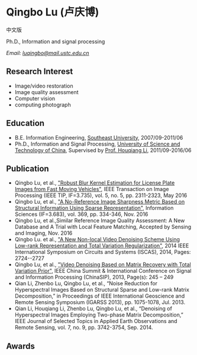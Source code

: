# Qingbo Lu (卢庆博)
中文版

Ph.D., Information and signal processing

*Email: luqingbo@mail.ustc.edu.cn*
## Research Interest
* Image/video restoration
* Image quality assessment
* Computer vision
* computing photograph
## Education
* B.E. Information Engineering, [Southeast University](http://www.seu.edu.cn/english/main.htm), 2007/09-2011/06
* Ph.D., Information and Signal Processing, [University of Science and Technology of China](http://en.ustc.edu.cn/), Supervised by [Prof. Houqiang Li](http://staff.ustc.edu.cn/~lihq/English.html), 2011/09-2016/06

## Publication
* Qingbo Lu, et al., ["Robust Blur Kernel Estimation for License Plate Images from Fast Moving Vehicles"](http://ieeexplore.ieee.org/document/7422106/?reload=true&arnumber=7422106&tag=1), IEEE Transaction on Image Processing (IEEE TIP, IF=3.735), vol. 5, no. 5, pp. 2311-2323, May 2016
* Qingbo Lu, et al., ["A No-Reference Image Sharpness Metric Based on Structural Information Using Sparse Representation"](http://www.sciencedirect.com/science/article/pii/S0020025516304613), Information Sciences (IF=3.683), vol. 369, pp. 334-346, Nov. 2016
* Qingbo Lu, et al.,Similar Reference Image Quality Assessment: A New Database and A Trial with Local Feature Matching, Accepted by Sensing and Imaging, Nov. 2016
* Qingbo Lu. et al., ["A New Non-local Video Denoising Scheme Using Low-rank Representation and Total Variation Regularization"](http://ieeexplore.ieee.org/document/6865736/), 2014 IEEE International Symposium on Circuits and Systems (ISCAS), 2014, Pages: 2724--2727
* Qingbo Lu, et al., ["Video Denoising Based on Matrix Recovery with Total Variation Prior"](http://ieeexplore.ieee.org/document/6625337/), IEEE China Summit & International Conference on Signal and Information Processing (ChinaSIP), 2013, Page(s): 245 – 249
* Qian Li, Zhenbo Lu, Qingbo Lu, et al., “Noise Reduction for Hyperspectral Images Based on Structural Sparse and Low-rank Matrix Decomposition,” in Proceedings of IEEE International Geoscience and Remote Sensing Symposium (IGARSS 2013), pp. 1075-1078, Jul. 2013.
* Qian Li, Houqiang Li, Zhenbo Lu, Qingbo Lu, et al., “Denoising of Hyperspectral Images Employing Two-phase Matrix Decomposition,” IEEE Journal of Selected Topics in Applied Earth Observations and Remote Sensing, vol. 7, no. 9, pp. 3742-3754, Sep. 2014.
## Awards

